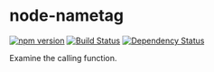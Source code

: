 node-nametag
============

[![npm version](https://badge.fury.io/js/nametag.svg)](https://badge.fury.io/js/nametag)
[![Build Status](https://travis-ci.org/tylerfilla/node-nametag.svg?branch=master)](https://travis-ci.org/tylerfilla/node-nametag)
[![Dependency Status](https://david-dm.org/tylerfilla/node-nametag.svg)](https://david-dm.org/tylerfilla/node-nametag)

Examine the calling function.
